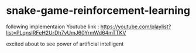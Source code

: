 # snake-game-reinforcement-learning
following implementaion
Youtube link : https://youtube.com/playlist?list=PLqnslRFeH2UrDh7vUmJ60YrmWd64mTTKV

excited about to see power of artificial intelligent
